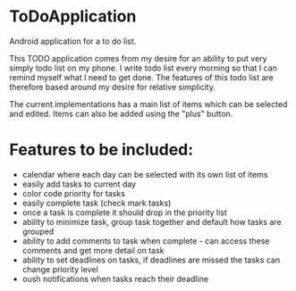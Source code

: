 # ToDoApplication
Android application for a to do list.

This TODO application comes from my desire for an ability to put very simply todo list on my phone. I write todo list every morning so that I can remind myself what I need to get done. The features of this todo list are therefore based around my desire for relative simplicity.

The current implementations has a main list of items which can be selected and edited. Items can also be added using the "plus" button.


# Features to be included:
- calendar where each day can be selected with its own list of items
- easily add tasks to current day
- color code priority for tasks
- easily complete task (check mark tasks)
- once a task is complete it should drop in the priority list 
- ability to minimize task, group task together and default how tasks are grouped
- ability to add comments to task when complete - can access these comments and get more detail on task
- ability to set deadlines on tasks, if deadlines are missed the tasks can change priority level
- oush notifications when tasks reach their deadline